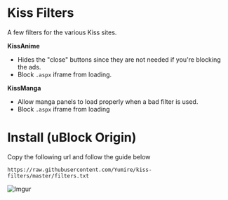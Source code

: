 # Kiss Filters

A few filters for the various Kiss sites.

**KissAnime**

* Hides the "close" buttons since they are not needed if you're blocking the ads.
* Block `.aspx` iframe from loading.

**KissManga**

* Allow manga panels to load properly when a bad filter is used.
* Block `.aspx` iframe from loading

# Install (uBlock Origin)

Copy the following url and follow the guide below

`https://raw.githubusercontent.com/Yumire/kiss-filters/master/filters.txt`

![Imgur](https://i.imgur.com/xWRjSpw.png)
